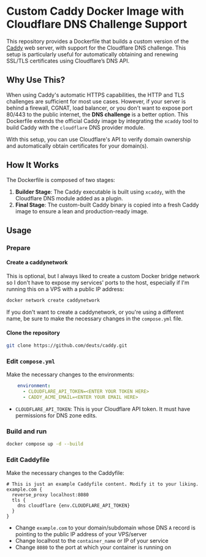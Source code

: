 # Custom Caddy Docker Image with Cloudflare DNS Challenge Support

This repository provides a Dockerfile that builds a custom version of the [Caddy](https://caddyserver.com/) web server, with support for the Cloudflare DNS challenge. This setup is particularly useful for automatically obtaining and renewing SSL/TLS certificates using Cloudflare’s DNS API.

## Why Use This?

When using Caddy's automatic HTTPS capabilities, the HTTP and TLS challenges are sufficient for most use cases. However, if your server is behind a firewall, CGNAT, load balancer, or you don't want to expose port 80/443 to the public internet, the **DNS challenge** is a better option. This Dockerfile extends the official Caddy image by integrating the `xcaddy` tool to build Caddy with the `cloudflare` DNS provider module.

With this setup, you can use Cloudflare's API to verify domain ownership and automatically obtain certificates for your domain(s).

## How It Works

The Dockerfile is composed of two stages:

1. **Builder Stage**: The Caddy executable is built using `xcaddy`, with the Cloudflare DNS module added as a plugin.
2. **Final Stage**: The custom-built Caddy binary is copied into a fresh Caddy image to ensure a lean and production-ready image.

## Usage

### Prepare

#### Create a caddynetwork
This is optional, but I always liked to create a custom Docker bridge network so I don't have to expose my services' ports to the host, especially if I'm running this on a VPS with a public IP address:
```bash
docker network create caddynetwork
```
If you don't want to create a caddynetwork, or you're using a different name, be sure to make the necessary changes in the `compose.yml` file.

#### Clone the repository
```bash
git clone https://github.com/deuts/caddy.git
```

### Edit `compose.yml`
Make the necessary changes to the environments:
```yml
    environment:
      - CLOUDFLARE_API_TOKEN=<ENTER YOUR TOKEN HERE>
      - CADDY_ACME_EMAIL=<ENTER YOUR EMAIL HERE>
```

- `CLOUDFLARE_API_TOKEN`: This is your Cloudflare API token. It must have permissions for DNS zone edits.

### Build and run
```bash
docker compose up -d --build
```

### Edit Caddyfile
Make the necessary changes to the Caddyfile:
```Caddyfile
# This is just an example Caddyfile content. Modify it to your liking.
example.com {
  reverse_proxy localhost:8080
  tls {
    dns cloudflare {env.CLOUDFLARE_API_TOKEN}
  }
}
```
- Change `example.com` to your domain/subdomain whose DNS `A` record is pointing to the public IP address of your VPS/server
- Change localhost to the `container_name` or IP of your service
- Change `8080` to the port at which your container is running on
